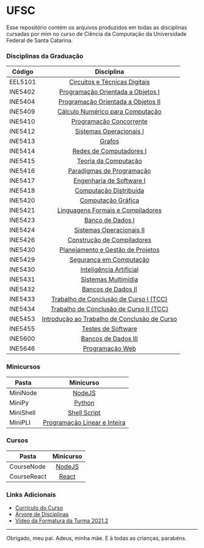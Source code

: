# UFSC

Esse repositório contém os arquivos produzidos em todas as disciplinas cursadas por mim no curso de Ciência da Computação da Universidade Federal de Santa Catarina.

### Disciplinas da Graduação


| Código  | Disciplina                |
| ------  | :-----------------------: |
| EEL5101 | [Circuitos e Técnicas Digitais](https://github.com/kundlatsch/UFSC/tree/master/EEL5105) |
| INE5402 | [Programação Orientada a Objetos I](https://github.com/kundlatsch/UFSC/tree/master/INE5402) |
| INE5404 | [Programação Orientada a Objetos II](https://github.com/kundlatsch/UFSC/tree/master/INE5404) |
| INE5409 | [Cálculo Numérico para Computação](https://github.com/kundlatsch/UFSC/tree/master/INE5409) |
| INE5410 | [Programação Concorrente](https://github.com/kundlatsch/UFSC/tree/master/INE5410) |
| INE5412 | [Sistemas Operacionais I](https://github.com/kundlatsch/UFSC/tree/master/INE5412) |
| INE5413 | [Grafos](https://github.com/kundlatsch/UFSC/tree/master/INE5413) |
| INE5414 | [Redes de Computadores I](https://github.com/kundlatsch/UFSC/tree/master/INE5414) |
| INE5415 | [Teoria da Computação](https://github.com/kundlatsch/UFSC/tree/master/INE5415) |
| INE5416 | [Paradigmas de Programação](https://github.com/kundlatsch/UFSC/tree/master/INE5416) |
| INE5417 | [Engenharia de Software I](https://github.com/kundlatsch/UFSC/tree/master/INE5417) |
| INE5418 | [Computação Distribuída](https://github.com/kundlatsch/UFSC/tree/master/INE5418) |
| INE5420 | [Computação Gráfica](https://github.com/kundlatsch/UFSC/tree/master/INE5420) |
| INE5421 | [Linguagens Formais e Compiladores](https://github.com/kundlatsch/UFSC/tree/master/INE5421) |
| INE5423 | [Banco de Dados I](https://github.com/kundlatsch/UFSC/tree/master/INE5423) |
| INE5424 | [Sistemas Operacionais II](https://github.com/kundlatsch/UFSC/tree/master/INE5424) |
| INE5426 | [Construção de Compiladores](https://github.com/kundlatsch/UFSC/tree/master/INE5426) |
| INE5430 | [Planejamento e Gestão de Projetos](https://github.com/kundlatsch/UFSC/tree/master/INE5427) |
| INE5429 | [Segurança em Computação](https://github.com/kundlatsch/UFSC/tree/master/INE5429) |
| INE5430 | [Inteligência Artificial](https://github.com/kundlatsch/UFSC/tree/master/INE5430) |
| INE5431 | [Sistemas Multimídia](https://github.com/kundlatsch/UFSC/tree/master/INE5431) |
| INE5432 | [Bancos de Dados II](https://github.com/kundlatsch/UFSC/tree/master/INE5432) |
| INE5433 | [Trabalho de Conclusão de Curso I (TCC)](https://github.com/kundlatsch/UFSC/tree/master/INE5433) |
| INE5434 | [Trabalho de Conclusão de Curso II (TCC)](https://github.com/kundlatsch/UFSC/tree/master/INE5434) |
| INE5453 | [Introdução ao Trabalho de Conclusão de Curso](https://github.com/kundlatsch/UFSC/tree/master/INE5453) |
| INE5455 | [Testes de Software](https://github.com/kundlatsch/UFSC/tree/master/INE5455) |
| INE5600 | [Bancos de Dados III](https://github.com/kundlatsch/UFSC/tree/master/INE5600) |
| INE5646 | [Programação Web](https://github.com/kundlatsch/UFSC/tree/master/INE5646) |


### Minicursos


| Pasta   | Minicurso                |
| ------  | :-----------------------: |
| MiniNode | [NodeJS](https://github.com/kundlatsch/UFSC/tree/master/MiniNode) |
| MiniPy | [Python](https://github.com/kundlatsch/UFSC/tree/master/MiniPy) |
| MiniShell | [Shell Script](https://github.com/kundlatsch/UFSC/tree/master/MiniShell) |
| MiniPLI | [Programação Linear e Inteira](https://github.com/kundlatsch/UFSC/tree/master/MiniPLI) |

### Cursos

| Pasta   | Minicurso                |
| ------  | :-----------------------: |
| CourseNode | [NodeJS](https://github.com/kundlatsch/UFSC/tree/master/CourseNode) |
| CourseReact | [React](https://github.com/kundlatsch/UFSC/tree/master/CourseReact) |

### Links Adicionais

+ [Currículo do Curso](http://cagr.sistemas.ufsc.br/relatorios/curriculoCurso?curso=208)
+ [Árvore de Disciplinas](https://github.com/CalicoUFSC/ufsc-cco-reformulado/blob/master/grafo-curricular.svg)
+ [Vídeo da Formatura da Turma 2021.2](https://repositorio.ufsc.br/handle/123456789/236150)

---

Obrigado, meu pai. Adeus, minha mãe. E à todas as crianças, parabéns.

